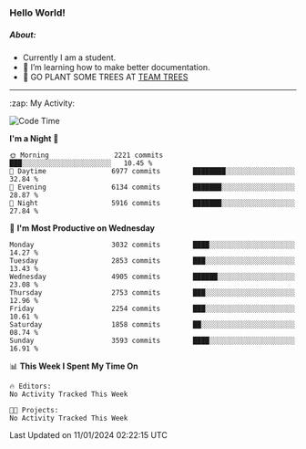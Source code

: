 ### Hello World!

##### About:
- Currently I am a student.
- 🌱 I’m learning how to make better documentation.
- 🌱 GO PLANT SOME TREES AT [TEAM TREES](https://teamtrees.org/)

---
  <summary>:zap: My Activity:</summary>
  
<!--START_SECTION:waka-->
![Code Time](http://img.shields.io/badge/Code%20Time-1%2C268%20hrs%2025%20mins-blue)

**I'm a Night 🦉** 

```text
🌞 Morning                2221 commits        ███░░░░░░░░░░░░░░░░░░░░░░   10.45 % 
🌆 Daytime                6977 commits        ████████░░░░░░░░░░░░░░░░░   32.84 % 
🌃 Evening                6134 commits        ███████░░░░░░░░░░░░░░░░░░   28.87 % 
🌙 Night                  5916 commits        ███████░░░░░░░░░░░░░░░░░░   27.84 % 
```
📅 **I'm Most Productive on Wednesday** 

```text
Monday                   3032 commits        ████░░░░░░░░░░░░░░░░░░░░░   14.27 % 
Tuesday                  2853 commits        ███░░░░░░░░░░░░░░░░░░░░░░   13.43 % 
Wednesday                4905 commits        ██████░░░░░░░░░░░░░░░░░░░   23.08 % 
Thursday                 2753 commits        ███░░░░░░░░░░░░░░░░░░░░░░   12.96 % 
Friday                   2254 commits        ███░░░░░░░░░░░░░░░░░░░░░░   10.61 % 
Saturday                 1858 commits        ██░░░░░░░░░░░░░░░░░░░░░░░   08.74 % 
Sunday                   3593 commits        ████░░░░░░░░░░░░░░░░░░░░░   16.91 % 
```


📊 **This Week I Spent My Time On** 

```text
🔥 Editors: 
No Activity Tracked This Week

🐱‍💻 Projects: 
No Activity Tracked This Week
```


 Last Updated on 11/01/2024 02:22:15 UTC
<!--END_SECTION:waka-->

